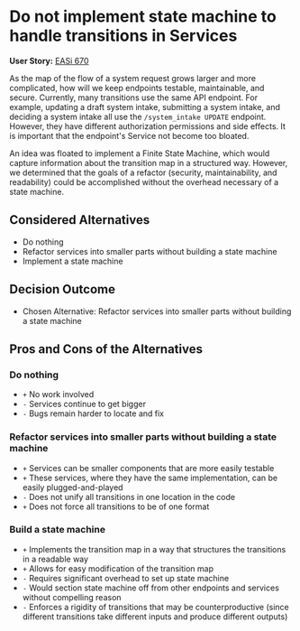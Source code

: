 # Do not implement state machine to handle transitions in Services

**User Story:** [EASi 670](https://jiraent.cms.gov/browse/EASI-670)

As the map of the flow of a system request grows larger and more complicated,
how will we keep endpoints testable, maintainable, and secure. Currently, many
transitions use the same API endpoint. For example, updating a draft system intake,
submitting a system intake, and deciding a system intake all use the `/system_intake
UPDATE` endpoint. However, they have different authorization permissions and side
effects. It is important that the endpoint's Service not become too bloated.

An idea was floated to implement a Finite State Machine, which would capture
information about the transition map in a structured way. However, we determined
that the goals of a refactor (security, maintainability, and readability) could
be accomplished without the overhead necessary of a state machine.

## Considered Alternatives

* Do nothing
* Refactor services into smaller parts without building a state machine
* Implement a state machine

## Decision Outcome

* Chosen Alternative: Refactor services into smaller parts without
building a state machine

## Pros and Cons of the Alternatives <!-- optional -->

### Do nothing

* `+` No work involved
* `-` Services continue to get bigger
* `-` Bugs remain harder to locate and fix

### Refactor services into smaller parts without building a state machine

* `+` Services can be smaller components that are more easily testable
* `+` These services, where they have the same implementation,
can be easily plugged-and-played
* `-` Does not unify all transitions in one location in the code
* `+` Does not force all transitions to be of one format

### Build a state machine

* `+` Implements the transition map in a way that structures
the transitions in a readable way
* `+` Allows for easy modification of the transition map
* `-` Requires significant overhead to set up state machine
* `-` Would section state machine off from other endpoints and
services without compelling reason
* `-` Enforces a rigidity of transitions that may be counterproductive
(since different transitions take different inputs and produce different outputs)
